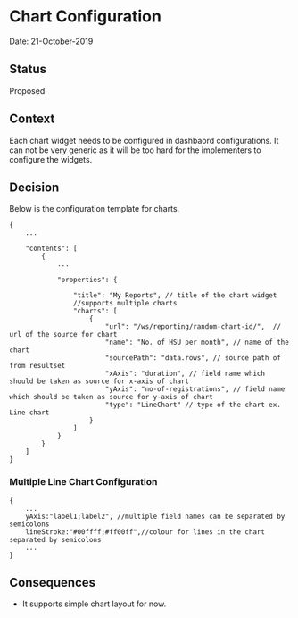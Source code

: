 # Chart Configuration

Date: 21-October-2019

## Status

Proposed

## Context

Each chart widget needs to be configured in dashbaord configurations. It can not be very generic as it will be too hard for the implementers to configure the widgets.

## Decision

Below is the configuration template for charts.

```
{
    ...

    "contents": [
        {
            ...

            "properties": {

                "title": "My Reports", // title of the chart widget
                //supports multiple charts
                "charts": [
                    {
                        "url": "/ws/reporting/random-chart-id/",  // url of the source for chart
                        "name": "No. of HSU per month", // name of the chart
                        "sourcePath": "data.rows", // source path of from resultset
                        "xAxis": "duration", // field name which should be taken as source for x-axis of chart
                        "yAxis": "no-of-registrations", // field name which should be taken as source for y-axis of chart
                        "type": "LineChart" // type of the chart ex. Line chart
                    }
                ]
            }
        }
    ]
}
```

### Multiple Line Chart Configuration

```
{
    ...
    yAxis:"label1;label2", //multiple field names can be separated by semicolons
    lineStroke:"#00ffff;#ff00ff",//colour for lines in the chart separated by semicolons
    ...
}
```

## Consequences

- It supports simple chart layout for now.
